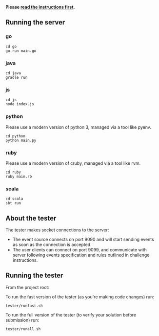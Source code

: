 **Please [read the instructions first](INSTRUCTIONS.md).**


## Running the server

### go
```
cd go
go run main.go
```

### java
```
cd java
gradle run
```

### js
```
cd js
node index.js
```

### python
Please use a modern version of python 3, managed via a tool like pyenv.
```
cd python
python main.py
```

### ruby
Please use a modern version of cruby, managed via a tool like rvm.
```
cd ruby
ruby main.rb
```

### scala
```
cd scala
sbt run
```

## About the tester

The tester makes socket connections to the server:

- The event source connects on port 9090 and will start sending events as soon as the connection is accepted.
- The user clients can connect on port 9099,
and communicate with server following events specification and rules outlined in challenge instructions.

## Running the tester

From the project root:

To run the fast version of the tester (as you're making code changes) run:

`tester/runfast.sh`

To run the full version of the tester (to verify your solution before submission) run:

`tester/runall.sh`